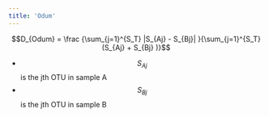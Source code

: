 ```yaml
---
title: 'Odum'
---
```

$$D_{Odum} = \frac {\sum_{j=1}^{S_T} |S_{Aj} - S_{Bj}| }{\sum_{j=1}^{S_T} (S_{Aj} + S_{Bj} )}$$

-   $$S_{Aj}$$ is the jth OTU in sample A
-   $$S_{Bj}$$ is the jth OTU in sample B
